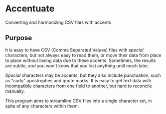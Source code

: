 # Accentuate
Converting and harmonizing CSV files with accents

## Purpose
It is easy to have CSV (Comma Separated Values) files with *special* characters, but not always easy to read them, or move their data from place to place without losing data due to these accents.  Sometimes, the results are subtle, and you won't know that you lost anything until much later.

*Special* characters may be accents, but they also include punctuation, such as "curly" apostrophes and quote marks.  It is easy to get text data with incompatible characters from one field to another, but hard to reconcile manually.

This program aims to streamline CSV files into a single character set, in spite of any characters within them.